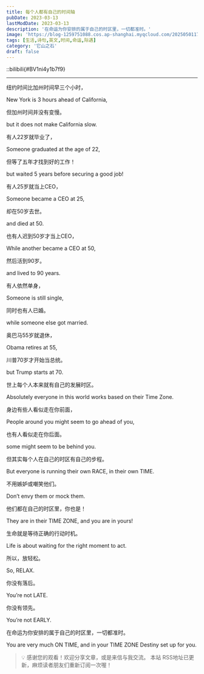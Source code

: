 ```yaml
---
title: 每个人都有自己的时间轴
pubDate: 2023-03-13
lastModDate: 2023-03-13
description: '在命运为你安排的属于自己的时区里，一切都准时。'
image: 'https://blog-1259751088.cos.ap-shanghai.myqcloud.com/20250501173421681.png?imageSlim'
tags: [生活,诗句,英文,时间,命运,际遇]
category: '它山之石'
draft: false
---
```


::bilibili{#BV1ni4y1b7f9}

---

纽约时间比加州时间早三个小时，

New York is 3 hours ahead of California,

但加州时间并没有变慢。

but it does not make California slow.

有人22岁就毕业了，

Someone graduated at the age of 22,

但等了五年才找到好的工作！

but waited 5 years before securing a good job!

有人25岁就当上CEO，

Someone became a CEO at 25,

却在50岁去世。

and died at 50.

也有人迟到50岁才当上CEO，

While another became a CEO at 50,

然后活到90岁。

and lived to 90 years.

有人依然单身，

Someone is still single,

同时也有人已婚。

while someone else got married.

奥巴马55岁就退休，

Obama retires at 55,

川普70岁才开始当总统。

but Trump starts at 70.

世上每个人本来就有自己的发展时区。

Absolutely everyone in this world works based on their Time Zone.

身边有些人看似走在你前面，

People around you might seem to go ahead of you,

也有人看似走在你后面。

some might seem to be behind you.

但其实每个人在自己的时区有自己的步程。

But everyone is running their own RACE, in their own TIME.

不用嫉妒或嘲笑他们。

Don’t envy them or mock them.

他们都在自己的时区里，你也是！

They are in their TIME ZONE, and you are in yours!

生命就是等待正确的行动时机。

Life is about waiting for the right moment to act.

所以，放轻松。

So, RELAX.

你没有落后。

You’re not LATE.

你没有领先。

You’re not EARLY.

在命运为你安排的属于自己的时区里，一切都准时。

You are very much ON TIME, and in your TIME ZONE Destiny set up for you.


> 💡 感谢您的观看！欢迎分享文章，或是来信与我交流。
> 本站 RSS地址已更新，麻烦读者朋友们重新订阅一次喔！